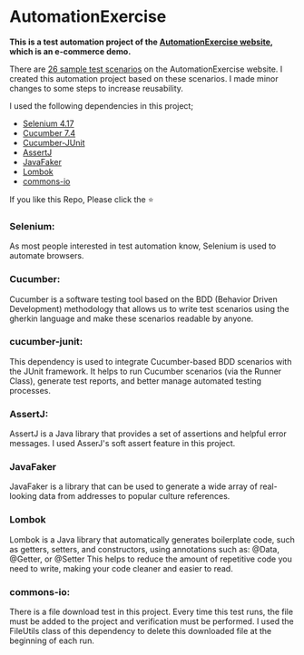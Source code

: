 # AutomationExercise

**This is a test automation project of the [AutomationExercise website](https://automationexercise.com), which is an e-commerce demo.**

There are [26 sample test scenarios](https://automationexercise.com/test_cases) on the AutomationExercise website. I created this automation project based on these scenarios. I made minor changes to some steps to increase reusability.

I used the following dependencies in this project;

* [Selenium 4.17](https://github.com/emrekocamann/AutomationExercise/tree/master#selenium)
* [Cucumber 7.4](https://github.com/emrekocamann/AutomationExercise/tree/master#cucumber)
* [Cucumber-JUnit](https://github.com/emrekocamann/AutomationExercise/tree/master#cucumber-junit)
* [AssertJ](https://github.com/emrekocamann/AutomationExercise/tree/master#assertj)
* [JavaFaker](https://github.com/emrekocamann/AutomationExercise/tree/master#javafaker)
* [Lombok](https://github.com/emrekocamann/AutomationExercise/tree/master#lombok)
* [commons-io](https://github.com/emrekocamann/AutomationExercise/tree/master#commons-io)

If you like this Repo, Please click the ⭐


### Selenium:

As most people interested in test automation know, Selenium is used to automate browsers.

### Cucumber:

Cucumber is a software testing tool based on the BDD (Behavior Driven Development) methodology that allows us to write test scenarios using the gherkin language and make these scenarios readable by anyone.

### cucumber-junit:

This dependency is used to integrate Cucumber-based BDD scenarios with the JUnit framework. It helps to run Cucumber scenarios (via the Runner Class), generate test reports, and better manage automated testing processes.

### AssertJ:

AssertJ is a Java library that provides a set of assertions and helpful error messages.
I used AsserJ's soft assert feature in this project.

### JavaFaker

JavaFaker is a library that can be used to generate a wide array of real-looking data from addresses to popular culture references.

### Lombok

Lombok is a Java library that automatically generates boilerplate code, such as getters, setters, and constructors, using annotations such as: @Data, @Getter, or @Setter This helps to reduce the amount of repetitive code you need to write, making your code cleaner and easier to read.

### commons-io:

There is a file download test in this project. Every time this test runs, the file must be added to the project and verification must be performed. I used the FileUtils class of this dependency to delete this downloaded file at the beginning of each run.
